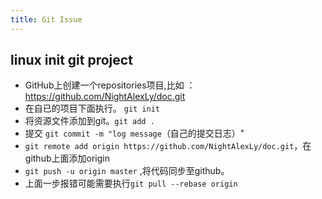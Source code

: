 ```yaml
---
title: Git Issue
---
```


## linux init git project

- GitHub上创建一个repositories项目,比如 ：https://github.com/NightAlexLy/doc.git
- 在自已的项目下面执行。 `git init`
- 将资源文件添加到git。`git add . `
- 提交 `git commit -m "log message`（自己的提交日志）"
- `git remote add origin https://github.com/NightAlexLy/doc.git`，在github上面添加origin
- `git push -u origin master`  ,将代码同步至github。
- 上面一步报错可能需要执行`git pull --rebase origin`
